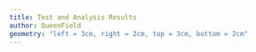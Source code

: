 ```yaml
---
title: Test and Analysis Results
author: QueenField
geometry: "left = 3cm, right = 2cm, top = 3cm, bottom = 2cm"
---
```

